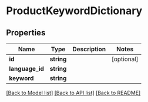 # ProductKeywordDictionary

## Properties
Name | Type | Description | Notes
------------ | ------------- | ------------- | -------------
**id** | **string** |  | [optional] 
**language_id** | **string** |  | 
**keyword** | **string** |  | 

[[Back to Model list]](../../README.md#documentation-for-models) [[Back to API list]](../../README.md#documentation-for-api-endpoints) [[Back to README]](../../README.md)

